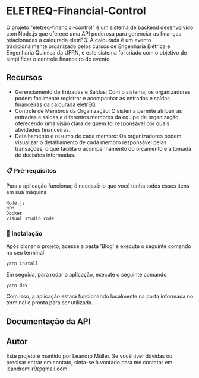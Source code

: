 # ELETREQ-Financial-Control
O projeto "eletreq-financial-control" é um sistema de backend desenvolvido com Node.js que oferece uma API poderosa para gerenciar as finanças relacionadas à calourada eletrEQ. A calourada é um evento tradicionalmente organizado pelos cursos de Engenharia Elétrica e Engenharia Química da UFRN, e este sistema foi criado com o objetivo de simplificar o controle financeiro do evento.

## Recursos
* Gerenciamento de Entradas e Saídas: Com o sistema, os organizadores podem facilmente registrar e acompanhar as entradas e saídas financeiras da calourada eletrEQ.
* Controle de Membros da Organização: O sistema permite atribuir as entradas e saidas a diferentes membros da equipe de organização, oferecendo uma visão clara de quem foi responsável por quais atividades financeiras.
* Detalhamento e resumo de cada membro: Os organizadores podem visualizar o detalhamento de cada membro responsável pelas transações, o que facilita o acompanhamento do orçamento e a tomada de decisões informadas.

### 📋 Pré-requisitos

Para a aplicação funcionar, é necessário que você tenha todos esses itens em sua máquina

```
Node.js
NPM
Docker
Visual studio code

```

### 🔧 Instalação

Após clonar o projeto, acesse a pasta 'Blog' e execute o seguinte comando no seu terminal

```
yarn install
```

Em seguida, para rodar a aplicação, execute o seguinte comando

```
yarn dev
```

Com isso, a aplicação estará funcionando localmente na porta informada no terminal e pronta para ser utilizada.

## Documentação da API


## Autor
Este projeto é mantido por Leandro Müller. Se você tiver dúvidas ou precisar entrar em contato, sinta-se à vontade para me contatar em leandromllr9@gmail.com.
